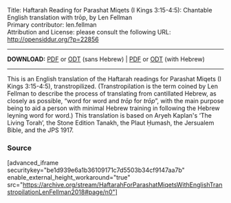 <html>
<head></head>
<body>
Title: Haftarah Reading for Parashat Miqets (I Kings 3:15-4:5): Chantable English translation with trōp, by Len Fellman<br />
Primary contributor: len.fellman<br />
Attribution and License: please consult the following URL: <a href="http://opensiddur.org/?p=22856">http://opensiddur.org/?p=22856</a>
<p />
<hr />

<style type="text/css" media="all">.printfriendly {display: none!important;}</style>

<strong>DOWNLOAD:</strong> <a href="https://archive.org/download/HaftarahForParashatMiqetsWithEnglishTranstropilationLenFellman2018/ParashatMiqetsHaftarahReadingiKings3v15-4v5InEnglishTranstropilationlenFellman2018-EnglishOnly.pdf">PDF</a> or <a href="https://archive.org/download/HaftarahForParashatMiqetsWithEnglishTranstropilationLenFellman2018/ParashatMiqetsHaftarahReadingiKings3v15-4v5InEnglishTranstropilationlenFellman2018-EnglishOnly.odt">ODT</a> (sans Hebrew) | <a href="https://archive.org/download/HaftarahForParashatMiqetsWithEnglishTranstropilationLenFellman2018/Parashat%20Miqets%20Haftarah%20Reading%20%28I%20Kings%203v15-4v5%29%20in%20English%20transtropilation%20%28Len%20Fellman%202018%29.pdf">PDF</a> or <a href="https://archive.org/download/HaftarahForParashatMiqetsWithEnglishTranstropilationLenFellman2018/Parashat%20Miqets%20Haftarah%20Reading%20%28I%20Kings%203v15-4v5%29%20in%20English%20transtropilation%20%28Len%20Fellman%202018%29.odt">ODT</a> (with Hebrew)


<hr />

This is an English translation of the Haftarah readings for Parashat Miqets (I Kings 3:15-4:5), transtropilized. (Transtropilation is the term coined by Len Fellman to describe the process of translating from cantillated Hebrew, as closely as possible, “word for word and <em>trōp</em> for <em>trōp</em>”, with the main purpose being to aid a person with minimal Hebrew training in following the Hebrew leyning word for word.) This translation is based on Aryeh Kaplan's ‘The Living Torah’, the Stone Edition Tanakh, the Plaut Ḥumash, the Jersualem Bible, and the JPS 1917.

<h3>Source</h3>

[advanced_iframe securitykey="be1d939e6a1b36109171c7d5503b34cf9147aa7b" enable_external_height_workaround="true" src="https://archive.org/stream/HaftarahForParashatMiqetsWithEnglishTranstropilationLenFellman2018#page/n0"]


</body>
</html>